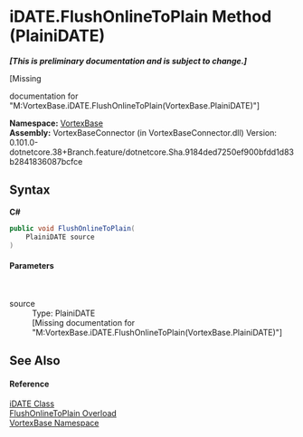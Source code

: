 # iDATE.FlushOnlineToPlain Method (PlainiDATE)
 _**\[This is preliminary documentation and is subject to change.\]**_

\[Missing <summary> documentation for "M:VortexBase.iDATE.FlushOnlineToPlain(VortexBase.PlainiDATE)"\]

**Namespace:**&nbsp;<a href="N_VortexBase.md">VortexBase</a><br />**Assembly:**&nbsp;VortexBaseConnector (in VortexBaseConnector.dll) Version: 0.101.0-dotnetcore.38+Branch.feature/dotnetcore.Sha.9184ded7250ef900bfdd1d83b2841836087bcfce

## Syntax

**C#**<br />
``` C#
public void FlushOnlineToPlain(
	PlainiDATE source
)
```


#### Parameters
&nbsp;<dl><dt>source</dt><dd>Type: PlainiDATE<br />\[Missing <param name="source"/> documentation for "M:VortexBase.iDATE.FlushOnlineToPlain(VortexBase.PlainiDATE)"\]</dd></dl>

## See Also


#### Reference
<a href="T_VortexBase_iDATE.md">iDATE Class</a><br /><a href="Overload_VortexBase_iDATE_FlushOnlineToPlain.md">FlushOnlineToPlain Overload</a><br /><a href="N_VortexBase.md">VortexBase Namespace</a><br />